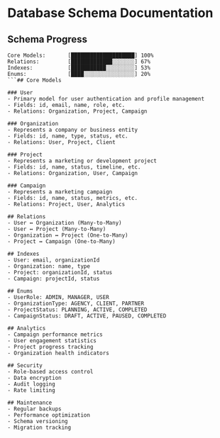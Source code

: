 # Database Schema Documentation

## Schema Progress
```progress
Core Models:       [████████████████████] 100%
Relations:         [█████████████░░░░░░░] 67%
Indexes:           [███████████░░░░░░░░░] 53%
Enums:             [████░░░░░░░░░░░░░░░░] 20%
```## Core Models

### User
- Primary model for user authentication and profile management
- Fields: id, email, name, role, etc.
- Relations: Organization, Project, Campaign

### Organization
- Represents a company or business entity
- Fields: id, name, type, status, etc.
- Relations: User, Project, Client

### Project
- Represents a marketing or development project
- Fields: id, name, status, timeline, etc.
- Relations: Organization, User, Campaign

### Campaign
- Represents a marketing campaign
- Fields: id, name, status, metrics, etc.
- Relations: Project, User, Analytics

## Relations
- User ↔ Organization (Many-to-Many)
- User ↔ Project (Many-to-Many)
- Organization ↔ Project (One-to-Many)
- Project ↔ Campaign (One-to-Many)

## Indexes
- User: email, organizationId
- Organization: name, type
- Project: organizationId, status
- Campaign: projectId, status

## Enums
- UserRole: ADMIN, MANAGER, USER
- OrganizationType: AGENCY, CLIENT, PARTNER
- ProjectStatus: PLANNING, ACTIVE, COMPLETED
- CampaignStatus: DRAFT, ACTIVE, PAUSED, COMPLETED

## Analytics
- Campaign performance metrics
- User engagement statistics
- Project progress tracking
- Organization health indicators

## Security
- Role-based access control
- Data encryption
- Audit logging
- Rate limiting

## Maintenance
- Regular backups
- Performance optimization
- Schema versioning
- Migration tracking